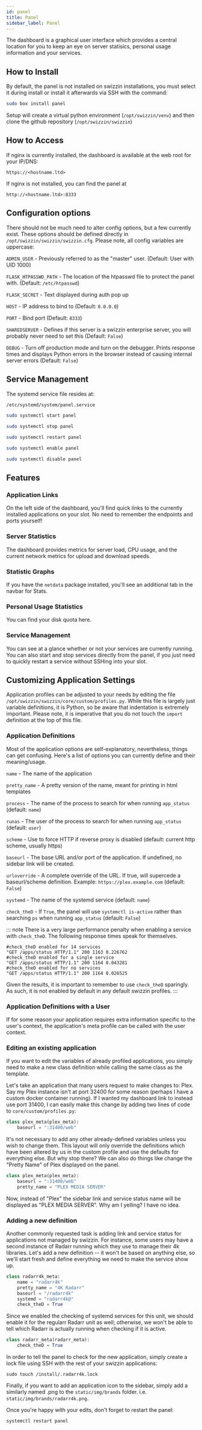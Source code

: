 ```yaml
---
id: panel
title: Panel
sidebar_label: Panel
---
```


The dashboard is a graphical user interface which provides a central location for you to keep an eye on server statisics, personal usage information and your services.

## How to Install

By default, the panel is not installed on swizzin installations, you must select it during install or install it afterwards via SSH with the command:

```bash main
sudo box install panel
```

Setup will create a virtual python environment (`/opt/swizzin/venv`) and then clone the github repository (`/opt/swizzin/swizzin`)

## How to Access

If nginx is currently installed, the dashboard is available at the web root for your IP/DNS:

`https://<hostname.ltd>`

If nginx is not installed, you can find the panel at

`http://<hostname.ltd>:8333`

## Configuration options

There should not be much need to alter config options, but a few currently exist. These options should be defined directly in `/opt/swizzin/swizzin/swizzin.cfg`. Please note, all config variables are uppercase:

`ADMIN_USER` - Previously referred to as the "master" user. (Default: User with UID 1000)

`FLASK_HTPASSWD_PATH` - The location of the htpasswd file to protect the panel with. (Default: `/etc/htpasswd`)

`FLASK_SECRET` - Text displayed during auth pop up

`HOST` - IP address to bind to (Default: `0.0.0.0`)

`PORT` - Bind port (Default: `8333`)

`SHAREDSERVER` - Defines if this server is a swizzin enterprise server, you will probably never need to set this (Default: `False`)

`DEBUG` - Turn off production mode and turn on the debugger. Prints response times and displays Python errors in the browser instead of causing internal server errors (Default: `False`)

## Service Management

The systemd service file resides at:

```bash main
/etc/systemd/system/panel.service
```

<!--DOCUSAURUS_CODE_TABS-->
<!--Start-->
```bash
sudo systemctl start panel
```
<!--Stop-->
```bash
sudo systemctl stop panel
```
<!--Restart-->
```bash
sudo systemctl restart panel
```
<!--Enable-->
```bash
sudo systemctl enable panel
```
<!--Disable-->
```bash
sudo systemctl disable panel
```
<!--END_DOCUSAURUS_CODE_TABS-->

## Features

### Application Links

On the left side of the dashboard, you'll find quick links to the currently installed applications on your slot. No need to remember the endpoints and ports yourself!

### Server Statistics

The dashboard provides metrics for server load, CPU usage, and the current network metrics for upload and download speeds.

### Statistic Graphs

If you have the `netdata` package installed, you'll see an additional tab in the navbar for Stats.

### Personal Usage Statistics

You can find your disk quota here.

### Service Management

You can see at a glance whether or not your services are currently running. You can also start and stop services directly from the panel, if you just need to quickly restart a service without SSHing into your slot.

## Customizing Application Settings

Application profiles can be adjusted to your needs by editing the file `/opt/swizzin/swizzin/core/custom/profiles.py`. While this file is largely just variable definitions, it is Python, so be aware that indentation is extremely important. Please note, it is imperative that you do not touch the `import` definition at the top of this file.

### Application Definitions

Most of the application options are self-explanatory, nevertheless, things can get confusing. Here's a list of options you can currently define and their meaning/usage.

`name` - The name of the application

`pretty_name` - A pretty version of the name, meant for printing in html templates

`process` - The name of the process to search for when running `app_status` (default: `name`)

`runas` - The user of the process to search for when running `app_status` (default: `user`)

`scheme` - Use to force HTTP if reverse proxy is disabled (default: current http scheme, usually https)

`baseurl` - The base URL and/or port of the application. If undefined, no sidebar link will be created.

`urloverride` - A complete override of the URL. If true, will supercede a baseurl/scheme definition. Example: `https://plex.example.com` (default: `False`)

`systemd` - The name of the systemd service (default: `name`)

`check_theD` - If `True`, the panel will use `systemctl is-active` rather than searching `ps` when running `app_status` (default: `False`)

::: note
There is a very large performance penalty when enabling a service with `check_theD`. The following response times speak for themselves.
```
#check_theD enabled for 14 services
"GET /apps/status HTTP/1.1" 200 1163 0.226762
#check_theD enabled for a single service
"GET /apps/status HTTP/1.1" 200 1164 0.043281
#check_theD enabled for no services
"GET /apps/status HTTP/1.1" 200 1164 0.026525
```
Given the results, it is important to remember to use `check_theD` sparingly. As such, it is not enabled by default in any default swizzin profiles.
:::

### Application Definitions with a User

If for some reason your application requires extra information specific to the user's context, the application's meta profile can be called with the user context.

### Editing an existing application

If you want to edit the variables of already profiled applications, you simply need to make a new class definition while calling the same class as the template.

Let's take an application that many users request to make changes to: Plex. Say my Plex instance isn't at port 32400 for some reason (perhaps I have a custom docker container running). If I wanted my dashboard link to instead use port 31400, I can easily make this change by adding two lines of code to `core/custom/profiles.py`:

```python
class plex_meta(plex_meta):
    baseurl = ":31400/web"
```

It's not necessary to add any other already-defined variables unless you wish to change them. This layout will only override the definitions which have been altered by us in the custom profile and use the defaults for everything else. But why stop there? We can also do things like change the "Pretty Name" of Plex displayed on the panel.

```python
class plex_meta(plex_meta):
    baseurl = ":31400/web"
    pretty_name = "PLEX MEDIA SERVER"
```

Now, instead of "Plex" the sidebar link and service status name will be displayed as "PLEX MEDIA SERVER". Why am I yelling? I have no idea.

### Adding a new definition

Another commonly requested task is adding link and service status for applications not managed by swizzin. For instance, some users may have a second instance of Radarr running which they use to manage their 4k libraries. Let's add a new definition -- it won't be based on anything else, so we'll start fresh and define everything we need to make the service show up.

```python
class radarr4k_meta:
    name = "radarr4k"
    pretty_name = "4K Radarr"
    baseurl = "/radarr4k"
    systemd = "radarr4k@"
    check_theD = True
```

Since we enabled the checking of systemd services for this unit, we should enable it for the regularr Radarr unit as well; otherwise, we won't be able to tell which Radarr is actually running when checking if it is active.

```python
class radarr_meta(radarr_meta):
    check_theD = True
```

In order to tell the panel to check for the new application, simply create a lock file using SSH with the rest of your swizzin applications:

```
sudo touch /install/.radarr4k.lock
```

Finally, if you want to add an application icon to the sidebar, simply add a similarly named .png to the `static/img/brands` folder. i.e. `static/img/brands/radarr4k.png`.

Once you're happy with your edits, don't forget to restart the panel:

```
systemctl restart panel
```
